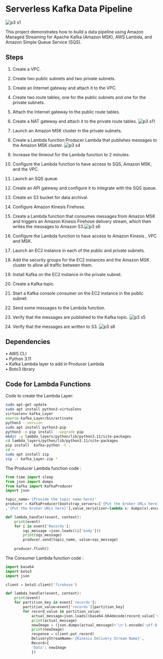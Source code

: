 # Serverless Kafka Data Pipeline
![p3 s1](https://github.com/Souvik7861/PROJECTS/assets/120063616/45cffae8-ffff-4536-9511-c1d547678c68)

This project demonstrates how to build a data pipeline using Amazon Managed Streaming for Apache Kafka (Amazon MSK), AWS Lambda, and Amazon Simple Queue Service (SQS).

## Steps
1. Create a VPC.
2. Create two public subnets and two private subnets.
3. Create an Internet gateway and attach it to the VPC.
4. Create two route tables, one for the public subnets and one for the private subnets. 
5. Attach the Internet gateway to the public route tables.
6. Create a NAT gateway and attach it to the private route tables.
![p3 s11](https://github.com/Souvik7861/PROJECTS/assets/120063616/bfe5daf3-f33b-4192-a61f-7491d496087b)
7. Launch an Amazon MSK cluster in the private subnets.
8. Create a Lambda function Producer Lambda that publishes messages to the Amazon MSK cluster.
![p3 s4](https://github.com/Souvik7861/PROJECTS/assets/120063616/53a3ddfb-4aee-403e-a285-6412e72c3811)
9. Increase the timeout for the Lambda function to 2 minutes.
10. Configure the Lambda function to have access to SQS, Amazon MSK, and the VPC.
11. Launch an SQS queue.
12. Create an API gateway and configure it to integrate with the SQS queue.
13. Create an S3 bucket for data archival.
14. Configure Amazon Kinesis Firehose.
15. Create a Lambda function that consumes messages from Amazon MSK and triggers an Amazon Kinesis Firehose delivery stream, which then writes the messages to Amazon S3.![p3 s6](https://github.com/Souvik7861/PROJECTS/assets/120063616/06d766f8-9d35-4456-afb5-35800d9dbf63)

16. Configure the Lambda function to have access to Amazon Kinesis , VPC and MSK.
17. Launch an EC2 instance in each of the public and private subnets.
18. Add the security groups for the EC2 instances and the Amazon MSK cluster to allow all traffic between them.
19. Install Kafka on the EC2 instance in the private subnet.
20. Create a Kafka topic.
21. Start a Kafka console consumer on the EC2 instance in the public subnet.
22. Send some messages to the Lambda function.
23. Verify that the messages are published to the Kafka topic.
	![p3 s5](https://github.com/Souvik7861/PROJECTS/assets/120063616/b96a2bc9-2ed8-4800-9b88-0877be9baf5b)

25. Verify that the messages are written to S3.
![p3 s8](https://github.com/Souvik7861/PROJECTS/assets/120063616/bfdef04d-6beb-4fe4-a9f0-0cd59e129f44)


## Dependencies
• AWS CLI   
• Python 3.11   
• Kafka Lambda layer to add in Producer Lambda  
• Boto3 library  

## Code for Lambda Functions

Code to create the Lambda Layer:
```bash
sudo apt-get update
sudo apt install python3-virtualenv
virtualenv kafka_Layer
source kafka_Layer/bin/activate
python3 --version  
sudo apt install python3-pip
python3 -m pip install --upgrade pip
mkdir -p lambda_layers/python/lib/python3.11/site-packages
cd lambda_layers/python/lib/python3.11/site-packages
pip install  kafka-python -t .
cd ~
sudo apt install zip
zip -r kafka_Layer.zip *
```

The Producer Lambda function code :

```python
from time import sleep
from json import dumps
from kafka import KafkaProducer
import json

topic_name='{Provide the topic name here}'
producer = KafkaProducer(bootstrap_servers=['{Put the broker URLs here}'
,'{Put the broker URLs here}'],value_serializer=lambda x: dumps(x).encode('utf-8'))

def lambda_handler(event, context):
    print(event)
    for i in event['Records']:
        sqs_message =json.loads((i['body']))
        print(sqs_message)
        producer.send(topic_name, value=sqs_message)
    
    producer.flush()
```
The Consumer Lambda function code :
```python
import base64
import boto3
import json

client = boto3.client('firehose')

def lambda_handler(event, context):
	print(event)
	for partition_key in event['records']:
		partition_value=event['records'][partition_key]
		for record_value in partition_value:
			actual_message=json.loads((base64.b64decode(record_value['value'])).decode('utf-8'))
			print(actual_message)
			newImage = (json.dumps(actual_message)+'\n').encode('utf-8')
			print(newImage)
			response = client.put_record(
			DeliveryStreamName='{Kinesis Delivery Stream Name}',
			Record={
			'Data': newImage
			})
```
